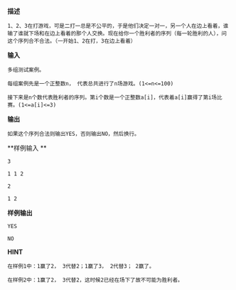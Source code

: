 **描述**

    1、2、3在打游戏，可是二打一总是不公平的，于是他们决定一对一，另一个人在边上看着，谁输了谁就下场和在边上看着的那个人交换。现在给你一个胜利者的序列（每一轮胜利的人），问这个序列合不合法。（一开始1、2在打，3在边上看着）

**输入**

    多组测试案例。

    每组案例先是一个正整数n， 代表总共进行了n场游戏。(1<=n<=100)

    接下来是n个数代表胜利者的序列。第i个数是一个正整数a[i]，代表着a[i]赢得了第i场比赛。(1<=a[i]<=3)

**输出**

    如果这个序列合法则输出YES，否则输出NO，然后换行。

**样例输入 **

    3

    1 1 2

    2

    1 2

**样例输出**

    YES

    NO

**HINT**

    在样例1中：1赢了2， 3代替2；1赢了3， 2代替3； 2赢了。

    在样例2中：1赢了2， 3代替2，这时候2已经在场下了故不可能为胜利者。